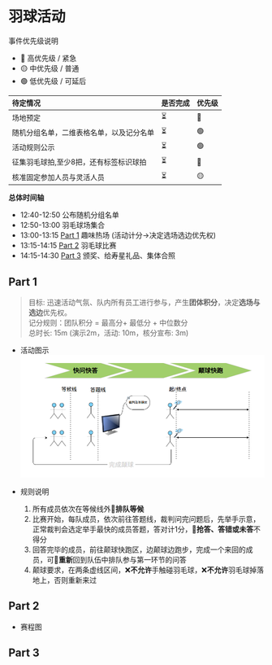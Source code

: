 # 羽球活动

事件优先级说明
- 🔴 高优先级 / 紧急
- 🟡 中优先级 / 普通
- 🟢 低优先级 / 可延后

|待定情况|是否完成|优先级|
|:--|:--|:--|
|场地预定|⏳|🔴|
|随机分组名单，二维表格名单，以及记分名单|⏳|🟢|
|活动规则公示|⏳|🟢|
|征集羽毛球拍,至少8把，还有标签标识球拍|⏳|🔴|
|核准固定参加人员与灵活人员|⏳|🟡|


**总体时间轴**     
- 12:40-12:50 公布随机分组名单
- 12:50-13:00 羽毛球场集合
- 13:00-13:15 [Part 1](#Part1) 趣味热场 (活动计分->决定选场选边优先权)
- 13:15-14:15 [Part 2](#Part2) 羽毛球比赛
- 14:15-14:30 [Part 3](#Part3) 颁奖、给寿星礼品、集体合照

## Part 1
> 目标: 迅速活动气氛、队内所有员工进行参与，产生**团体积分**，决定**选场与选边**优先权。        
> 记分规则：团队积分 = 最高分+ 最低分 + 中位数分        
> 总时长: 15m (演示2m，活动: 10m，核分宣布: 3m)        

- 活动图示
![活动图示](./Snipaste_2025-09-12_16-21-07.png)

- 规则说明
  1. 所有成员依次在等候线外📌**排队等候**
  2. 比赛开始，每队成员，依次前往答题线，裁判问完问题后，先举手示意，正常裁判会选定举手最快的成员答题，答对计1分，📌**抢答、答错或未答**不得分
  3. 回答完毕的成员，前往颠球快跑区，边颠球边跑步，完成一个来回的成员，可📌**重新**回到队伍中排队参与第一环节的问答
  4. 颠球要求，在两条虚线区间，❌**不允许**手触碰羽毛球，❌**不允许**羽毛球掉落地上，否则重新来过

## Part 2

- 赛程图

## Part 3
